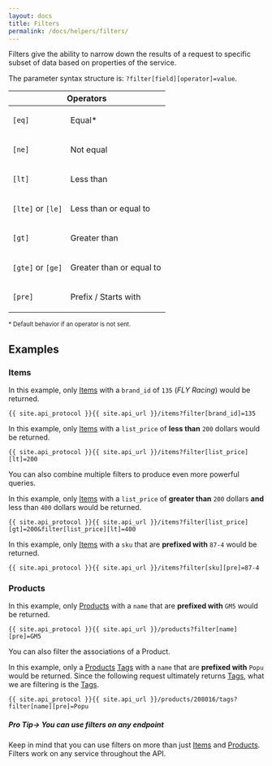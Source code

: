 ```yaml
---
layout: docs
title: Filters
permalink: /docs/helpers/filters/
---
```


[var_Items]: /docs/services/items
[var_Products]: /docs/services/products
[var_Tags]: /docs/services/tags

Filters give the ability to narrow down the results of a request to specific subset of data based on properties of the service.

The parameter syntax structure is: <code>?filter<span class="text-blue">[field]</span><span class="text-pink">[operator]</span>=<span class="text-green">value</span></code>.

<table>
    <thead>
        <tr>
            <th colspan="2">Operators</th>
        </tr>
    </thead>
    <tbody>
        <tr>
            <td>
                <p><code class="text-pink">[eq]</code></p>
            </td>
            <td>
                <p>Equal<span class="text-pink">*</span></p>
            </td>
        </tr>
        <tr>
            <td>
                <p><code class="text-pink">[ne]</code></p>
            </td>
            <td>
                <p>Not equal</p>
            </td>
        </tr>
        <tr>
            <td>
                <p><code class="text-pink">[lt]</code></p>
            </td>
            <td>
                <p>Less than</p>
            </td>
        </tr>
        <tr>
            <td>
                <p><code class="text-pink">[lte]</code> or <code class="text-pink">[le]</code></p>
            </td>
            <td>
                <p>Less than or equal to</p>
            </td>
        </tr>
        <tr>
            <td>
                <p><code class="text-pink">[gt]</code></p>
            </td>
            <td>
                <p>Greater than</p>
            </td>
        </tr>
        <tr>
            <td>
                <p><code class="text-pink">[gte]</code> or <code class="text-pink">[ge]</code></p>
            </td>
            <td>
                <p>Greater than or equal to</p>
            </td>
        </tr>
        <tr>
            <td>
                <p><code class="text-pink">[pre]</code></p>
            </td>
            <td>
                <p>Prefix / Starts with</p>
            </td>
        </tr>
    </tbody>
</table>

<p class="align-right"><small class="text-pink">* Default behavior if an operator is not sent.</small></p>

## Examples

### Items

In this example, only [Items][var_Items] with a `brand_id` of `135` (*FLY Racing*) would be returned.
```
{{ site.api_protocol }}{{ site.api_url }}/items?filter[brand_id]=135
```

In this example, only [Items][var_Items] with a `list_price` of **less than** `200` dollars would be returned.
```
{{ site.api_protocol }}{{ site.api_url }}/items?filter[list_price][lt]=200
```

You can also combine multiple filters to produce even more powerful queries.

In this example, only [Items][var_Items] with a `list_price` of **greater than** `200` dollars **and** less than `400` dollars would be returned.
```
{{ site.api_protocol }}{{ site.api_url }}/items?filter[list_price][gt]=200&filter[list_price][lt]=400
```

In this example, only [Items][var_Items] with a `sku` that are **prefixed with** `87-4` would be returned.
```
{{ site.api_protocol }}{{ site.api_url }}/items?filter[sku][pre]=87-4
```

### Products

In this example, only [Products][var_Products] with a `name` that are **prefixed with** `GM5` would be returned.
```
{{ site.api_protocol }}{{ site.api_url }}/products?filter[name][pre]=GM5
```

You can also filter the associations of a Product.

In this example, only a [Products][var_Products] [Tags][var_Tags] with a `name` that are **prefixed with** `Popu` would be returned.
Since the following request ultimately returns [Tags][var_Tags], what we are filtering is the [Tags][var_Tags].
```
{{ site.api_protocol }}{{ site.api_url }}/products/208016/tags?filter[name][pre]=Popu
```

<div class="note">
    <h5>Pro Tip&rarr; You can use filters on any endpoint</h5>
    <p>Keep in mind that you can use filters on more than just <a href="">Items</a> and <a href="">Products</a>. Filters work on any service throughout the API.</p>
</div>
